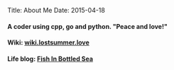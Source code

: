 Title: About Me
Date: 2015-04-18

#### A coder using cpp, go and python. __"Peace and love!"__

#### Wiki: [wiki.lostsummer.love](http://wiki.lostsummer.love/)

#### Life blog: [Fish In Bottled Sea](http://www.1984.love/)
